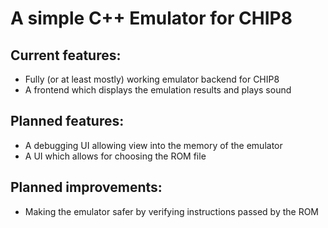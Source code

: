 # A simple C++ Emulator for CHIP8
## Current features:
- Fully (or at least mostly) working emulator backend for CHIP8
- A frontend which displays the emulation results and plays sound
## Planned features:
- A debugging UI allowing view into the memory of the emulator
- A UI which allows for choosing the ROM file
## Planned improvements:
- Making the emulator safer by verifying instructions passed by the ROM

